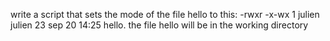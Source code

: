 write a script that sets the mode of the file hello to this: -rwxr -x-wx 1 julien julien 23 sep 20 14:25 hello. the file hello will be in the working directory
